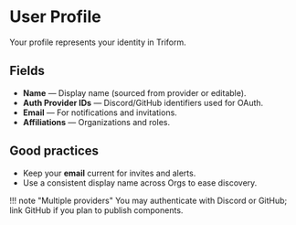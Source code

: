 # User Profile

Your profile represents your identity in Triform.

## Fields
- **Name** — Display name (sourced from provider or editable).
- **Auth Provider IDs** — Discord/GitHub identifiers used for OAuth.
- **Email** — For notifications and invitations.
- **Affiliations** — Organizations and roles.

## Good practices
- Keep your **email** current for invites and alerts.
- Use a consistent display name across Orgs to ease discovery.

!!! note "Multiple providers"
    You may authenticate with Discord or GitHub; link GitHub if you plan to publish components.
